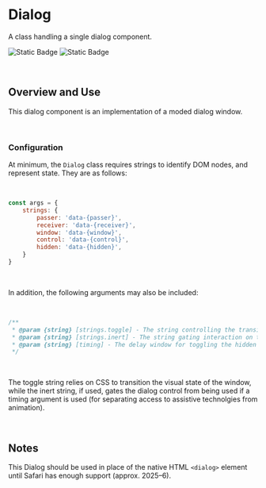 # Dialog
A class handling a single dialog component.

![Static Badge](https://img.shields.io/badge/Version-1.0-%2327B17E)
![Static Badge](https://img.shields.io/badge/Status-Stable-%2327B17E)

<br>

## Overview and Use
This dialog component is an implementation of a moded dialog window.

<br>

### Configuration
At minimum, the `Dialog` class requires strings to identify DOM nodes, and represent state. They are as follows:

<br>

```javascript
const args = {
	strings: {
		passer: 'data-{passer}',
		receiver: 'data-{receiver}',
		window: 'data-{window}',
		control: 'data-{control}',
		hidden: 'data-{hidden}',
	}
}
```

<br>

In addition, the following arguments may also be included:

<br>

```javascript
/**
 * @param {string} [strings.toggle] - The string controlling the transition state of the window.
 * @param {string} [strings.inert] - The string gating interaction on the control element (if a delay is used).
 * @param {string} [timing] - The delay window for toggling the hidden string to the "hidden" state.
 */
```

<br>

The toggle string relies on CSS to transition the visual state of the window, while the inert string, if used, gates the dialog control from being used if a timing argument is used (for separating access to assistive technolgies from animation).

<br>

## Notes
This Dialog should be used in place of the native HTML `<dialog>` element until Safari has enough support (approx. 2025–6).